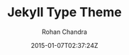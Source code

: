 ---
title: "Jekyll Type Theme"
github: https://github.com/rohanchandra/type-theme
demo: https://rohanchandra.github.io/type-theme/
author: Rohan Chandra
ssg:
  - Jekyll
cms:
  - No Cms
date: 2015-01-07T02:37:24Z
github_branch: master
description: "A free and open-source Jekyll theme with responsive design. Great for blogs and easy to customize."
stale: false
---